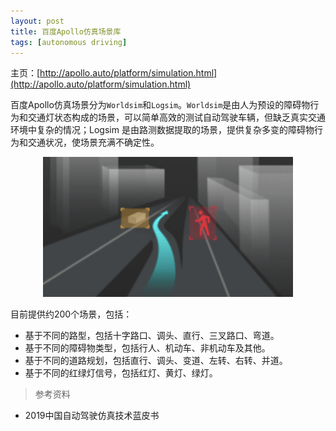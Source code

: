 ```yaml
---
layout: post
title: 百度Apollo仿真场景库
tags: [autonomous driving]
---
```


主页：[http://apollo.auto/platform/simulation.html](http://apollo.auto/platform/simulation.html)

百度Apollo仿真场景分为`Worldsim`和`Logsim`。`Worldsim`是由人为预设的障碍物行为和交通灯状态构成的场景，可以简单高效的测试自动驾驶车辆，但缺乏真实交通环境中复杂的情况；Logsim 是由路测数据提取的场景，提供复杂多变的障碍物行为和交通状况，使场景充满不确定性。

<p style="text-align:center">
	<img src="/topics/img/apollo/apollo-scenarios.png" width="400" />
</p>


目前提供约200个场景，包括：
- 基于不同的路型，包括十字路口、调头、直行、三叉路口、弯道。
- 基于不同的障碍物类型，包括行人、机动车、非机动车及其他。
- 基于不同的道路规划，包括直行、调头、变道、左转、右转、并道。
- 基于不同的红绿灯信号，包括红灯、黄灯、绿灯。

> 参考资料

- 2019中国自动驾驶仿真技术蓝皮书

